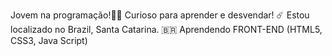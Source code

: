 Jovem na programação!🧑🏻
Curioso para aprender e desvendar! ☄️
Estou localizado no Brazil, Santa Catarina. 🇧🇷
Aprendendo FRONT-END (HTML5, CSS3, Java Script)
